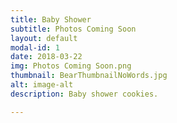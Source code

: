 ```yaml
---
title: Baby Shower
subtitle: Photos Coming Soon
layout: default
modal-id: 1
date: 2018-03-22
img: Photos Coming Soon.png
thumbnail: BearThumbnailNoWords.jpg
alt: image-alt
description: Baby shower cookies.

---
```


